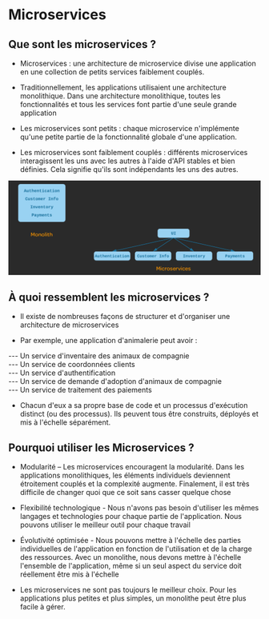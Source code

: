 # Microservices

## Que sont les microservices ?

- Microservices : une architecture de microservice divise une application en une collection de petits services faiblement couplés.

- Traditionnellement, les applications utilisaient une architecture monolithique. Dans une architecture monolithique, toutes les fonctionnalités et tous les services font partie d'une seule grande application

- Les microservices sont petits : chaque microservice n'implémente qu'une petite partie de la fonctionnalité globale d'une application.

- Les microservices sont faiblement couplés : différents microservices interagissent les uns avec les autres à l'aide d'API stables et bien définies. Cela signifie qu'ils sont indépendants les uns des autres.

![traditional-silos1](./images/microservice-vs-monolithic.png)

## À quoi ressemblent les microservices ?

- Il existe de nombreuses façons de structurer et d'organiser une architecture de microservices

- Par exemple, une application d'animalerie peut avoir :

--- Un service d'inventaire des animaux de compagnie <br>
--- Un service de coordonnées clients <br>
--- Un service d'authentification <br>
--- Un service de demande d'adoption d'animaux de compagnie <br>
--- Un service de traitement des paiements <br>

- Chacun d'eux a sa propre base de code et un processus d'exécution distinct (ou des processus). Ils peuvent tous être construits, déployés et mis à l'échelle séparément.

## Pourquoi utiliser les Microservices ?

- Modularité – Les microservices encouragent la modularité. Dans les applications monolithiques, les éléments individuels deviennent étroitement couplés et la complexité augmente. Finalement, il est très difficile de changer quoi que ce soit sans casser quelque chose

- Flexibilité technologique - Nous n'avons pas besoin d'utiliser les mêmes langages et technologies pour chaque partie de l'application. Nous pouvons utiliser le meilleur outil pour chaque travail

- Évolutivité optimisée - Nous pouvons mettre à l'échelle des parties individuelles de l'application en fonction de l'utilisation et de la charge des ressources. Avec un monolithe, nous devons mettre à l'échelle l'ensemble de l'application, même si un seul aspect du service doit réellement être mis à l'échelle

- Les microservices ne sont pas toujours le meilleur choix. Pour les applications plus petites et plus simples, un monolithe peut être plus facile à gérer.